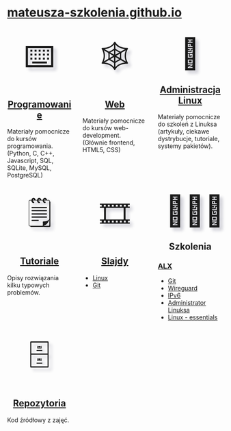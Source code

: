 # [mateusza-szkolenia.github.io](https://mateusza-szkolenia.github.io/)

<nav>

<section>
<figure>⌨️</figure>
<h2><a href='Programowanie/'>Programowanie</a></h2>
<p>Materiały pomocnicze do kursów programowania. (Python, C, C++, Javascript, SQL, SQLite, MySQL, PostgreSQL)</p>
</section>

<section>
<figure>🕸️</figure>
<h2><a href='Web/'>Web</a></h2>
<p>Materiały pomocnicze do kursów web-development. (Głównie frontend, HTML5, CSS)</p>
</section>

<section>
<figure>🐧</figure>
<h2><a href="Administracja_Linux/">Administracja Linux</a></h2>
<p>Materiały pomocnicze do szkoleń z Linuksa (artykuły, ciekawe dystrybucje, tutoriale, systemy pakietów).</p>
</section>

<section>
<figure>🗒️</figure>
<h2><a href="Tutoriale/">Tutoriale</a></h2>
<p>Opisy rozwiązania kilku typowych problemów.</p>
</section>

<section>
<figure>🎞️</figure>
<h2><a href="Slajdy/">Slajdy</a></h2>
<ul>
<li><a href="Slajdy/Linux/">Linux</a></li>
<li><a href="Slajdy/Git/">Git</a></li>
</ul>
</section>

<section>
<figure>👨🏼‍🏫</figure>
<h2>Szkolenia</h2>
<h3><a href="https://alx.pl">ALX</a></h3>
<ul>
<li><a href="https://www.alx.pl/szkolenia/git-intro/">Git</a></li>
<li><a href="https://www.alx.pl/szkolenia/wireguard/">Wireguard</a></li>
<li><a href="https://www.alx.pl/szkolenia/protokol-ipv6/">IPv6</a></li>
<li><a href="https://www.alx.pl/pl/administrator-linuksa/">Administrator Linuksa</a></li>
<li><a href="https://www.alx.pl/szkolenia/linux-essentials/">Linux - essentials</a></li>
</ul>
</section>

<section>
<figure>🗄</figure>
<h2><a href="https://github.com/mateusza-szkolenia/">Repozytoria</a></h2>
<p>Kod źródłowy z zajęć.</p>
</section>

</nav>

<style>
nav section figure
{
    display: block;
    margin: 0.25em;
    font-size: 5em;
    text-align: center;
    text-shadow: 0.1em 0.1em 0.1em rgba(10, 10, 50, 0.2);
}

@media (min-width: 720px)
{
    nav
    {
        display: flex;
        flex-wrap: wrap;
        justify-content: space-between;
    }

    nav section
    {
        width: 30%;
    }

    nav section h2
    {
        text-align: center;
    }
}
</style>
<script data-goatcounter="https://mateusza.goatcounter.com/count" async src="//gc.zgo.at/count.js"></script>
